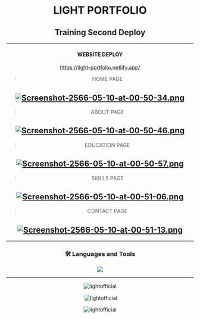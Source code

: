 

<div align="center">
<h1> LIGHT PORTFOLIO </h1>
<h2> Training Second Deploy </h2>

---
#### WEBSITE DEPLOY
https://light-portfolio.netlify.app/

  > HOME PAGE
  
[![Screenshot-2566-05-10-at-00-50-34.png](https://i.postimg.cc/gJQsKgmg/Screenshot-2566-05-10-at-00-50-34.png)](https://postimg.cc/qhc2JXtK)  
  ---
  > ABOUT PAGE
  
  [![Screenshot-2566-05-10-at-00-50-46.png](https://i.postimg.cc/Yq1R1NVx/Screenshot-2566-05-10-at-00-50-46.png)](https://postimg.cc/D8w1hG7W)
  ---
  > EDUCATION PAGE
  
  [![Screenshot-2566-05-10-at-00-50-57.png](https://i.postimg.cc/zvhj2Tf8/Screenshot-2566-05-10-at-00-50-57.png)](https://postimg.cc/2LzhVbvK)
  ---
  > SKILLS PAGE
  
  [![Screenshot-2566-05-10-at-00-51-06.png](https://i.postimg.cc/7YvXGtB6/Screenshot-2566-05-10-at-00-51-06.png)](https://postimg.cc/MXD1g5J2)
  ---
  > CONTACT PAGE
  
  [![Screenshot-2566-05-10-at-00-51-13.png](https://i.postimg.cc/mZ18rWyJ/Screenshot-2566-05-10-at-00-51-13.png)](https://postimg.cc/9zVGxSSY)
  ---
---

### :hammer_and_wrench: Languages and Tools
<div>
  <p align="center">
  <a href="https://skillicons.dev">
    <img src="https://skillicons.dev/icons?i=js,html,react,css" />
  </a>
</p>
</div>

</div>

---

<div align="center">
  
<p><img align="center" src="https://github-readme-stats.vercel.app/api/top-langs?username=lightofficial&show_icons=true&locale=en&layout=compact" alt="lightofficial" /></p>

<p>&nbsp;<img align="center" src="https://github-readme-stats.vercel.app/api?username=lightofficial&show_icons=true&locale=en" alt="lightofficial" /></p>

<p><img align="center" src="https://github-readme-streak-stats.herokuapp.com/?user=lightofficial&" alt="lightofficial" /></p>
  </div>

